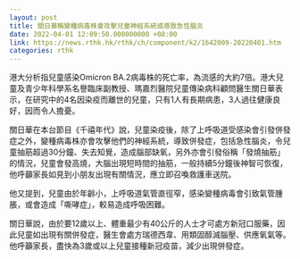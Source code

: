 ```yaml
---
layout: post
title: 關日華稱變種病毒株會攻擊兒童神經系統或導致急性腦炎
date: 2022-04-01 12:09:50.000000000 +08:00
link: https://news.rthk.hk/rthk/ch/component/k2/1642009-20220401.htm
categories: rthk
---
```


港大分析指兒童感染Omicron BA.2病毒株的死亡率，為流感的大約7倍。港大兒童及青少年科學系名譽臨床副教授、瑪嘉烈醫院兒童傳染病科顧問醫生關日華表示，在研究中的4名因染疫而離世的兒童，只有1人有長期病患，3人過往健康良好，因而令人擔憂。

關日華在本台節目《千禧年代》說，兒童染疫後，除了上呼吸道受感染會引發併發症之外，變種病毒株亦會攻擊他們的神經系統，導致併發症，包括急性腦炎，令兒童抽筋超過30分鐘、失去知覺，造成腦部缺氧，另外亦會引發俗稱「發燒抽筋」的情況，兒童會發高燒，大腦出現短時間的抽筋，一般持續5分鐘後神智可恢復，他呼籲家長如見到小朋友出現有關情況，應立即召喚救護車送院。

他又提到，兒童由於年齡小，上呼吸道氣管直徑窄，感染變種病毒會引致氣管腫脹，或會造成「嘶哮症」，較易造成呼吸困難。

關日華說，由於要12歲以上、體重最少有40公斤的人士才可處方新冠口服藥，因此兒童如出現有關併發症，醫生會處方瑞德西韋、用類固醇減腦壓、供應氧氣等。他呼籲家長，盡快為3歲或以上兒童接種新冠疫苗，減少出現併發症。
